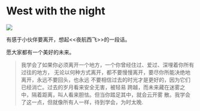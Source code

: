 # West with the night

![](../../images/diary/west_with_the_night.jpg)

有感于小伙伴要离开，想起<<夜航西飞>>的一段话。

愿大家都有一个美好的未来。

> 我学会了如果你必须离开一个地方，一个你曾经住过、爱过、深埋着你所有过往的地方，
> 无论以何种方式离开，都不要慢慢离开，要尽你所能决绝地离开，永远不要回头，也永远
> 不要相信过去的时光才是更好的，因为它们已经消亡。过去的岁月看来安全无害，被轻易
> 跨越，而未来藏在迷雾之中，隔着距离，叫人看来胆怯。但当你踏足其中，就会云开雾
> 散。我学会了这一点，但就像所有人一样，待到学会，为时太晚.
